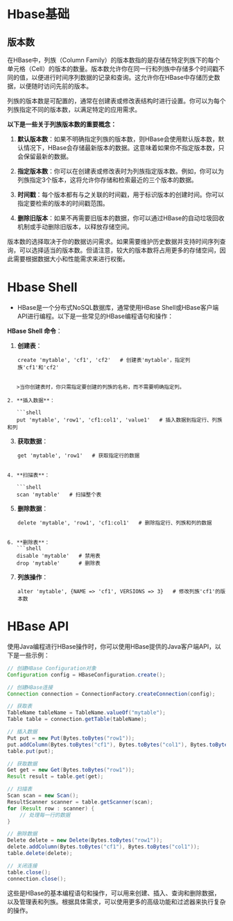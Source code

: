 # Hbase基础

## **版本数**

在HBase中，列族（Column Family）的版本数指的是存储在特定列族下的每个单元格（Cell）的版本的数量。版本数允许你在同一行和列族中存储多个时间戳不同的值，以便进行时间序列数据的记录和查询。这允许你在HBase中存储历史数据，以便随时访问先前的版本。

列族的版本数是可配置的，通常在创建表或修改表结构时进行设置。你可以为每个列族指定不同的版本数，以满足特定的应用需求。

**以下是一些关于列族版本数的重要概念：**

1. **默认版本数**：如果不明确指定列族的版本数，则HBase会使用默认版本数，默认情况下，HBase会存储最新版本的数据。这意味着如果你不指定版本数，只会保留最新的数据。

2. **指定版本数**：你可以在创建表或修改表时为列族指定版本数。例如，你可以为列族指定3个版本，这将允许你存储和检索最近的三个版本的数据。

3. **时间戳**：每个版本都有与之关联的时间戳，用于标识版本的创建时间。你可以指定要检索的版本的时间戳范围。

4. **删除旧版本**：如果不再需要旧版本的数据，你可以通过HBase的自动垃圾回收机制或手动删除旧版本，以释放存储空间。

版本数的选择取决于你的数据访问需求。如果需要维护历史数据并支持时间序列查询，可以选择适当的版本数。但请注意，较大的版本数将占用更多的存储空间，因此需要根据数据大小和性能需求来进行权衡。



# Hbase Shell

+ HBase是一个分布式NoSQL数据库，通常使用HBase Shell或HBase客户端API进行编程。以下是一些常见的HBase编程语句和操作：

**HBase Shell 命令**：

1. **创建表**：
   
   ```shell
   create 'mytable', 'cf1', 'cf2'   # 创建表'mytable'，指定列族'cf1'和'cf2'
```
   
   >当你创建表时，你只需指定要创建的列族的名称，而不需要明确指定列。
   
2. **插入数据**：
   
   ```shell
   put 'mytable', 'row1', 'cf1:col1', 'value1'   # 插入数据到指定行、列族和列
```
   
3. **获取数据**：
   
   ```shell
   get 'mytable', 'row1'   # 获取指定行的数据
```
   
4. **扫描表**：
   
   ```shell
   scan 'mytable'   # 扫描整个表
```
   
5. **删除数据**：
   
   ```shell
   delete 'mytable', 'row1', 'cf1:col1'   # 删除指定行、列族和列的数据
```
   
6. **删除表**：
   ```shell
   disable 'mytable'   # 禁用表
   drop 'mytable'      # 删除表
   ```

7. **列族操作**：
   
   ```shell
   alter 'mytable', {NAME => 'cf1', VERSIONS => 3}   # 修改列族'cf1'的版本数
   ```

# **HBase  API**

使用Java编程进行HBase操作时，你可以使用HBase提供的Java客户端API，以下是一些示例：

```java
// 创建HBase Configuration对象
Configuration config = HBaseConfiguration.create();

// 创建HBase连接
Connection connection = ConnectionFactory.createConnection(config);

// 获取表
TableName tableName = TableName.valueOf("mytable");
Table table = connection.getTable(tableName);

// 插入数据
Put put = new Put(Bytes.toBytes("row1"));
put.addColumn(Bytes.toBytes("cf1"), Bytes.toBytes("col1"), Bytes.toBytes("value1"));
table.put(put);

// 获取数据
Get get = new Get(Bytes.toBytes("row1"));
Result result = table.get(get);

// 扫描表
Scan scan = new Scan();
ResultScanner scanner = table.getScanner(scan);
for (Result row : scanner) {
    // 处理每一行的数据
}

// 删除数据
Delete delete = new Delete(Bytes.toBytes("row1"));
delete.addColumn(Bytes.toBytes("cf1"), Bytes.toBytes("col1"));
table.delete(delete);

// 关闭连接
table.close();
connection.close();
```

这些是HBase的基本编程语句和操作，可以用来创建、插入、查询和删除数据，以及管理表和列族。根据具体需求，可以使用更多的高级功能和过滤器来执行复杂的操作。